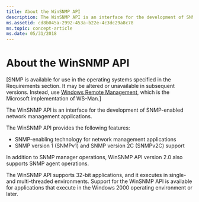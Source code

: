 ```yaml
---
title: About the WinSNMP API
description: The WinSNMP API is an interface for the development of SNMP-enabled network management applications.
ms.assetid: cd8b045a-2992-453a-b22e-4c3dc29a8c78
ms.topic: concept-article
ms.date: 05/31/2018
---
```


# About the WinSNMP API

\[SNMP is available for use in the operating systems specified in the Requirements section. It may be altered or unavailable in subsequent versions. Instead, use [Windows Remote Management](/windows/desktop/WinRM/portal), which is the Microsoft implementation of WS-Man.\]

The WinSNMP API is an interface for the development of SNMP-enabled network management applications.

The WinSNMP API provides the following features:

-   SNMP-enabling technology for network management applications
-   SNMP version 1 (SNMPv1) and SNMP version 2C (SNMPv2C) support

In addition to SNMP manager operations, WinSNMP API version 2.0 also supports SNMP agent operations.

The WinSNMP API supports 32-bit applications, and it executes in single- and multi-threaded environments. Support for the WinSNMP API is available for applications that execute in the Windows 2000 operating environment or later.

 

 

